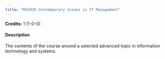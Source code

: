```yaml
---
title: "MSV820 Contemporary Issues in IT Management"
---
```

**Credits:** 1 (1-0-0)

#### Description
The contents of the course around a selected advanced topic in information technology and systems.